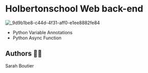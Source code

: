 # Holbertonschool Web back-end
![_9d9b1be8-c44d-4f31-aff0-e1ee8882fe84](https://github.com/savvyh/holbertonschool-web_back_end/assets/139894873/8dadcc79-d47d-47fc-91d5-5d6d0c287f81)

* Python Variable Annotations
* Python Async Function

## Authors 🧞‍♀️
Sarah Boutier
